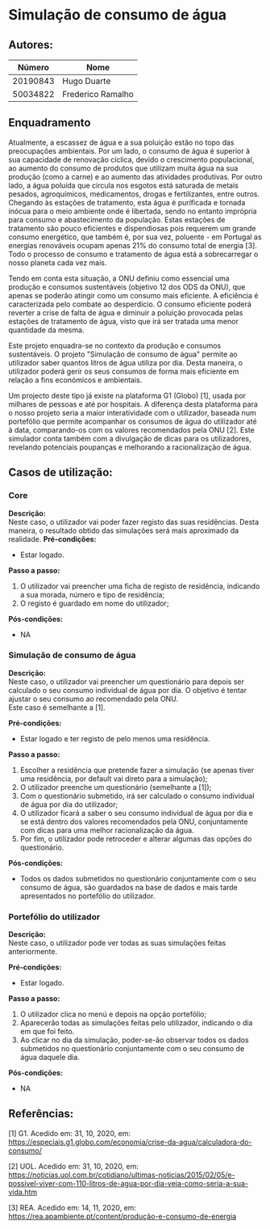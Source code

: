 # Simulação de consumo de água

## Autores:

| Número | Nome |
|--------|------|
|  20190843  | Hugo Duarte |
|  50034822  | Frederico Ramalho |

## Enquadramento

Atualmente, a escassez de água e a sua poluição estão no topo das preocupações ambientais. Por um lado, o consumo de água é superior à sua capacidade de renovação cíclica, devido o crescimento populacional, ao aumento do consumo de produtos que utilizam muita água na sua produção (como a carne) e ao aumento das atividades produtivas. Por outro lado, a água poluída que circula nos esgotos está saturada de metais pesados, agroquímicos, medicamentos, drogas e fertilizantes, entre outros. Chegando às estações de tratamento, esta água é purificada e tornada inócua para o meio ambiente onde é libertada, sendo no entanto imprópria para consumo e abastecimento da população. Estas estações de tratamento são pouco eficientes e dispendiosas pois requerem um grande consumo energético, que também é, por sua vez, poluente -  em Portugal as energias renováveis ocupam apenas 21% do consumo total de energia [3]. Todo o processo de consumo e tratamento de água está a sobrecarregar o nosso planeta cada vez mais. 

Tendo em conta esta situação, a ONU definiu como essencial uma produção e consumos sustentáveis (objetivo 12 dos ODS da ONU), que apenas se poderão atingir como um consumo mais eficiente. A eficiência é caracterizada pelo combate ao desperdício. O consumo eficiente poderá reverter a crise de falta de água e diminuir a poluição provocada pelas estações de tratamento de água, visto que irá ser tratada uma menor quantidade da mesma.


Este projeto enquadra-se no contexto da produção e consumos sustentáveis. O projeto "Simulação de consumo de água" permite ao utilizador saber quantos litros de água utiliza por dia. Desta maneira, o utilizador poderá gerir os seus consumos de forma mais eficiente em relação a fins económicos e ambientais.


Um projecto deste tipo já existe na plataforma G1 (Globo) [1], usada por milhares de pessoas e até por hospitais. A diferença desta plataforma para o nosso projeto seria a maior interatividade com o utilizador, baseada num portefólio que permite acompanhar os consumos de água do utilizador até à data, comparando-os com os valores recomendados pela ONU [2]. Este simulador conta também com a divulgação de dicas para os utilizadores, revelando potenciais poupanças e melhorando a racionalização de água.


## Casos de utilização:

### Core
**Descrição:** \
Neste caso, o utilizador vai poder fazer registo das suas residências. Desta maneira, o resultado obtido das simulações será mais aproximado da realidade.
**Pré-condições:**
- Estar logado.

**Passo a passo:**
1. O utilizador vai preencher uma ficha de registo de residência, indicando a sua morada, número e tipo de residência;
2. O registo é guardado em nome do utilizador;

**Pós-condições:**
- NA

### Simulação de consumo de água
**Descrição:** \
Neste caso, o utilizador vai preencher um questionário para depois ser calculado o seu consumo individual de água por dia. O objetivo é tentar ajustar o seu consumo ao recomendado pela ONU.                 
Este caso é semelhante a [1].

**Pré-condições:**
- Estar logado e ter registo de pelo menos uma residência.

**Passo a passo:**
1. Escolher a residência que pretende fazer a simulação (se apenas tiver uma residência, por default vai direto para a simulação);
2. O utilizador preenche um questionário (semelhante a [1]);
3. Com o questionário submetido, irá ser calculado o consumo individual de água por dia do utilizador;
4. O utilizador ficará a saber o seu consumo individual de água por dia e se está dentro dos valores recomendados pela ONU, conjuntamente com dicas para uma melhor racionalização da água.
5. Por fim, o utilizador pode retroceder e alterar algumas das opções do questionário.

**Pós-condições:**
- Todos os dados submetidos no questionário conjuntamente com o seu consumo de água, são guardados na base de dados e mais tarde apresentados no portefólio do utilizador.

### Portefólio do utilizador
**Descrição:** \
Neste caso, o utilizador pode ver todas as suas simulações feitas anteriormente.

**Pré-condições:**
- Estar logado.

**Passo a passo:**
1. O utilizador clica no menú e depois na opção portefólio;
2. Aparecerão todas as simulações feitas pelo utilizador, indicando o dia em que foi feito.
3. Ao clicar no dia da simulação, poder-se-ão observar todos os dados submetidos no questionário conjuntamente com o seu consumo de água daquele dia.

**Pós-condições:**
- NA

## Referências:

[1] G1. Acedido em: 31, 10, 2020, em: https://especiais.g1.globo.com/economia/crise-da-agua/calculadora-do-consumo/

[2] UOL. Acedido em: 31, 10, 2020, em: https://noticias.uol.com.br/cotidiano/ultimas-noticias/2015/02/05/e-possivel-viver-com-110-litros-de-agua-por-dia-veja-como-seria-a-sua-vida.htm 

[3] REA. Acedido em: 14, 11, 2020, em: https://rea.apambiente.pt/content/produção-e-consumo-de-energia

